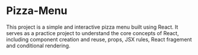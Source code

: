 # Pizza-Menu
This project is a simple and interactive pizza menu built using React. It serves as a practice project to understand the core concepts of React, including component creation and reuse, props, JSX rules, React fragement and conditional rendering.
